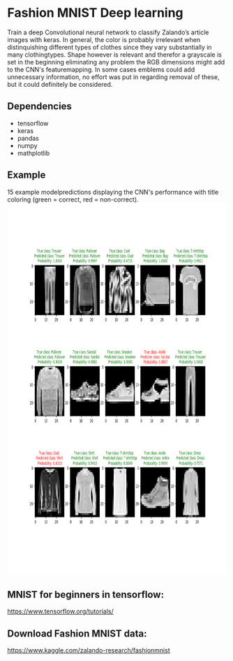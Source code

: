 
# **Fashion MNIST Deep learning**
Train a deep Convolutional neural network to classify Zalando’s article images with keras. In general, the color is probably irrelevant when distinquishing different types of clothes since they vary substantially in many clothingtypes. Shape however is relevant and therefor a grayscale is set in the beginning eliminating any problem the RGB dimensions might add to the CNN's featuremapping. In some cases emblems could add unnecessary information, no effort was put in regarding removal of these, but it could definitely be considered.


## Dependencies
* tensorflow
* keras
* pandas
* numpy
* mathplotlib

## Example 
15 example modelpredictions displaying the CNN's performance with title coloring (green = correct, red = non-correct).
<img src="assets/Fashion_15_30.png" width="850" height="850" />

## MNIST for beginners in tensorflow:
https://www.tensorflow.org/tutorials/

## Download Fashion MNIST data:
https://www.kaggle.com/zalando-research/fashionmnist


